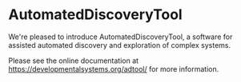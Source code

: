 # AutomatedDiscoveryTool
We're pleased to introduce AutomatedDiscoveryTool, a software for assisted automated discovery and exploration of complex systems.

Please see the online documentation at https://developmentalsystems.org/adtool/ for more information.